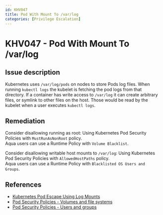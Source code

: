 ```yaml
---
id: KHV047
title: Pod With Mount To /var/log
categories: [Privilege Escalation]
---
```


# KHV047 - Pod With Mount To /var/log

## Issue description

Kubernetes uses `/var/log/pods` on nodes to store Pods log files. When running `kubectl logs` the kubelet is fetching the pod logs from that directory. If a container has write access to `/var/log` it can create arbitrary files, or symlink to other files on the host. Those would be read by the kubelet when a user executes `kubectl logs`.

## Remediation

Consider disallowing running as root: 
Using Kubernetes Pod Security Policies with `MustRunAsNonRoot` policy.  
Aqua users can use a Runtime Policy with `Volume Blacklist`.

Consider disallowing writable host mounts to `/var/log`:
Using Kubernetes Pod Security Policies with `AllowedHostPaths` policy.  
Aqua users can  use a Runtime Policy with `Blacklisted OS Users and Groups`.

## References

- [Kubernetes Pod Escape Using Log Mounts](https://blog.aquasec.com/kubernetes-security-pod-escape-log-mounts)
- [Pod Security Policies - Volumes and file systems](https://kubernetes.io/docs/concepts/policy/pod-security-policy/#volumes-and-file-systems)
- [Pod Security Policies - Users and groups](https://kubernetes.io/docs/concepts/policy/pod-security-policy/#users-and-groups)
